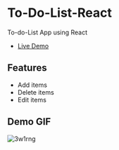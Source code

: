 # To-Do-List-React
To-do-List App using React
* [Live Demo](https://pawanshaw12.github.io/To-Do-List-React)
## Features
* Add items
* Delete items
* Edit items

## Demo GIF
![3w1rng](https://user-images.githubusercontent.com/23633782/78939389-a993a300-7ad1-11ea-8db4-fbf57bfe2935.gif)
